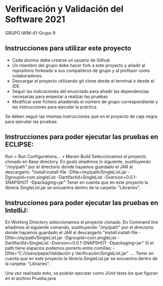 # Verificación y Validación del Software 2021
GRUPO IWM-41-Grupo 9

## Instrucciones para utilizar este proyecto

* Cada alumno debe crearse un usuario de Github
* Un miembro del grupo debe hacer fork a este proyecto y añadir al repositorio forkeado a sus compañeros de grupo y al profesor como colaboradores.
* Descargar el proyecto utilizando git clone desde el terminal o desde el IDE.
* Seguir las indicaciones del enunciado para añadir las dependencias necesarias para empezar a realizar las pruebas
* Modificar este fichero añadiendo el número de grupo correspondiente y las instrucciones para ejecutar la práctica

Se deben seguir las mismas instrucciones que en el proyecto de caja negra para ejecutar las pruebas:

## Instrucciones para poder ejecutar las pruebas en ECLIPSE:
Run > Run Configurations… > Maven Build
Seleccionamos el proyecto clonado en Base directory.
En goals añadimos lo siguiente, sustituyendo "/my/path" por el directorio donde hayamos guardado el JAR al descargarlo:
"install:install-file -Dfile=/my/path/SingleList.jar -DgroupId=com.singleList -DartifactId=SingleList -Dversion=0.0.1-SNAPSHOT -Dpackaging=jar"
Tener en cuenta que en este proyecto la librería SingleList.jar se encuentra dentro de la carpeta: "Libraries".

## Instrucciones para poder ejecutar las pruebas en IntelliJ:
En Working Directory seleccionamos el proyecto clonado.
En Command line añadimos el siguiente comando, sustituyendo "/my/path" por el directorio donde hayamos guardado el JAR al descargarlo
"install:install-file -Dfile=/my/path/SingleList.jar -DgroupId=com.singleList -DartifactId=SingleList -Dversion=0.0.1-SNAPSHOT -Dpackaging=jar"
Si el path tiene espacios podemos ponerlo entre comillas: 
-Dfile=”C:/Users/pepe/Validación y Verificación/SingleList.jar” ….
Tener en cuenta que en este proyecto la librería SingleList.jar se encuentra dentro de la carpeta: "Libraries".

Una vez realizado esto, se podrán ejecutar como JUnit tests los que figuran en el archivo Prueba.java 
